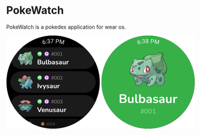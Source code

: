 # PokeWatch

PokeWatch is a pokedex application for wear os.

<div>
<img src="/demonstration/list.png" width="250"/>
<img src="/demonstration/pokemon.png" width="250"/>
</div>